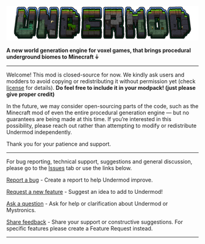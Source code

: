 ![Undermod](https://github.com/mystronics/undermod/blob/6017e4141aab65cac7ae18f93a2db6e7f725c842/undermod_logo.png)

**A new world generation engine for voxel games, that brings procedural underground biomes to Minecraft ⏚**

---

Welcome! This mod is closed-source for now. We kindly ask users and modders to avoid copying or redistributing it without permission yet (check [license](https://github.com/mystronics/undermod/tree/main?tab=License-1-ov-file) for details). **Do feel free to include it in your modpack! (just please give proper credit)**

In the future, we may consider open-sourcing parts of the code, such as the Minecraft mod of even the entire procedural generation engine — but no guarantees are being made at this time. If you’re interested in this possibility, please reach out rather than attempting to modify or redistribute Undermod independently.

Thank you for your patience and support.

---

For bug reporting, technical support, suggestions and general discussion, please go to the [Issues](https://github.com/mystronics/undermod/issues) tab or use the links below.

[Report a bug](https://github.com/mystronics/undermod/issues/new?template=bug-report.md) - Create a report to help Undermod improve.

[Request a new feature](https://github.com/mystronics/undermod/issues/new?template=feature-request.md) - Suggest an idea to add to Undermod!

[Ask a question](https://github.com/mystronics/undermod/issues/new?template=question.md) - Ask for help or clarification about Undermod or Mystronics.

[Share feedback](https://github.com/mystronics/undermod/issues/new?template=feedback.md) - Share your support or constructive suggestions. For specific features please create a Feature Request instead.

---


